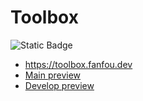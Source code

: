 # Toolbox

![Static Badge](https://img.shields.io/badge/Checked_with-Biome-60a5fa?style=flat&logo=biome)

- https://toolbox.fanfou.dev
- [Main preview](https://toolbox-8cw.pages.dev/)
- [Develop preview](https://develop.toolbox-8cw.pages.dev/)
